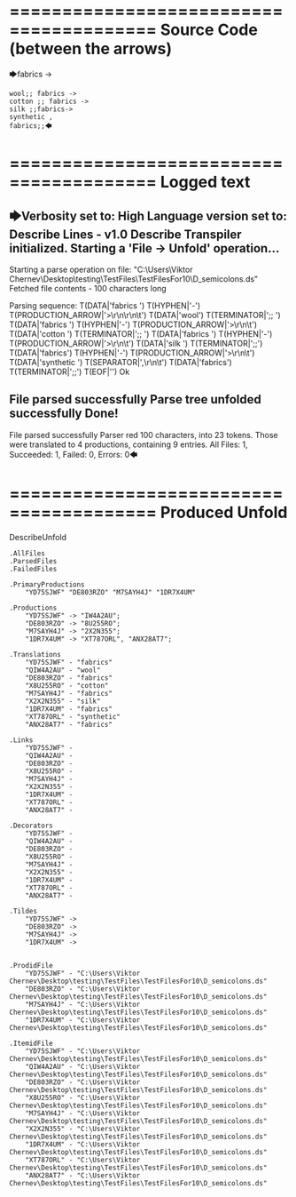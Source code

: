 ========================================
Source Code (between the arrows)
========================================

🡆fabrics ->

	wool;; fabrics ->
	cotton ;; fabrics ->
	silk ;;fabrics->
	synthetic ,
	fabrics;;🡄

========================================
Logged text
========================================

🡆Verbosity set to: High
Language version set to: Describe Lines - v1.0
Describe Transpiler initialized.
Starting a 'File -> Unfold' operation...
------------------------
Starting a parse operation on file: "C:\Users\Viktor Chernev\Desktop\testing\TestFiles\TestFilesFor10\D_semicolons.ds"
Fetched file contents - 100 characters long

Parsing sequence: T(DATA|'fabrics ') T(HYPHEN|'-') T(PRODUCTION_ARROW|'>\r\n\r\n\t') T(DATA|'wool') T(TERMINATOR|';; ') T(DATA|'fabrics ') T(HYPHEN|'-') T(PRODUCTION_ARROW|'>\r\n\t') T(DATA|'cotton ') T(TERMINATOR|';; ') T(DATA|'fabrics ') T(HYPHEN|'-') T(PRODUCTION_ARROW|'>\r\n\t') T(DATA|'silk ') T(TERMINATOR|';;') T(DATA|'fabrics') T(HYPHEN|'-') T(PRODUCTION_ARROW|'>\r\n\t') T(DATA|'synthetic ') T(SEPARATOR|',\r\n\t') T(DATA|'fabrics') T(TERMINATOR|';;') T(EOF|'<EOF>') Ok

File parsed successfully
Parse tree unfolded successfully
Done!
------------------------
File parsed successfully
Parser red 100 characters, into 23 tokens.
Those were translated to 4 productions, containing 9 entries.
All Files: 1, Succeeded: 1, Failed: 0, Errors: 0🡄

========================================
Produced Unfold
========================================

DescribeUnfold

    .AllFiles
    .ParsedFiles
    .FailedFiles

    .PrimaryProductions
        "YD75SJWF" "DE803RZO" "M7SAYH4J" "1DR7X4UM" 

    .Productions
        "YD75SJWF" -> "IW4A2AU";
        "DE803RZO" -> "8U255RO";
        "M7SAYH4J" -> "2X2N355";
        "1DR7X4UM" -> "XT787ORL", "ANX28AT7";

    .Translations
        "YD75SJWF" - "fabrics"
        "QIW4A2AU" - "wool"
        "DE803RZO" - "fabrics"
        "X8U255RO" - "cotton"
        "M7SAYH4J" - "fabrics"
        "X2X2N355" - "silk"
        "1DR7X4UM" - "fabrics"
        "XT787ORL" - "synthetic"
        "ANX28AT7" - "fabrics"

    .Links
        "YD75SJWF" - 
        "QIW4A2AU" - 
        "DE803RZO" - 
        "X8U255RO" - 
        "M7SAYH4J" - 
        "X2X2N355" - 
        "1DR7X4UM" - 
        "XT787ORL" - 
        "ANX28AT7" - 

    .Decorators
        "YD75SJWF" - 
        "QIW4A2AU" - 
        "DE803RZO" - 
        "X8U255RO" - 
        "M7SAYH4J" - 
        "X2X2N355" - 
        "1DR7X4UM" - 
        "XT787ORL" - 
        "ANX28AT7" - 

    .Tildes
        "YD75SJWF" -> 
        "DE803RZO" -> 
        "M7SAYH4J" -> 
        "1DR7X4UM" -> 


    .ProdidFile
        "YD75SJWF" - "C:\Users\Viktor Chernev\Desktop\testing\TestFiles\TestFilesFor10\D_semicolons.ds"
        "DE803RZO" - "C:\Users\Viktor Chernev\Desktop\testing\TestFiles\TestFilesFor10\D_semicolons.ds"
        "M7SAYH4J" - "C:\Users\Viktor Chernev\Desktop\testing\TestFiles\TestFilesFor10\D_semicolons.ds"
        "1DR7X4UM" - "C:\Users\Viktor Chernev\Desktop\testing\TestFiles\TestFilesFor10\D_semicolons.ds"

    .ItemidFile
        "YD75SJWF" - "C:\Users\Viktor Chernev\Desktop\testing\TestFiles\TestFilesFor10\D_semicolons.ds"
        "QIW4A2AU" - "C:\Users\Viktor Chernev\Desktop\testing\TestFiles\TestFilesFor10\D_semicolons.ds"
        "DE803RZO" - "C:\Users\Viktor Chernev\Desktop\testing\TestFiles\TestFilesFor10\D_semicolons.ds"
        "X8U255RO" - "C:\Users\Viktor Chernev\Desktop\testing\TestFiles\TestFilesFor10\D_semicolons.ds"
        "M7SAYH4J" - "C:\Users\Viktor Chernev\Desktop\testing\TestFiles\TestFilesFor10\D_semicolons.ds"
        "X2X2N355" - "C:\Users\Viktor Chernev\Desktop\testing\TestFiles\TestFilesFor10\D_semicolons.ds"
        "1DR7X4UM" - "C:\Users\Viktor Chernev\Desktop\testing\TestFiles\TestFilesFor10\D_semicolons.ds"
        "XT787ORL" - "C:\Users\Viktor Chernev\Desktop\testing\TestFiles\TestFilesFor10\D_semicolons.ds"
        "ANX28AT7" - "C:\Users\Viktor Chernev\Desktop\testing\TestFiles\TestFilesFor10\D_semicolons.ds"

